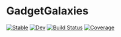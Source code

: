 # GadgetGalaxies

[![Stable](https://img.shields.io/badge/docs-stable-blue.svg)](https://lucasvalenzuela.github.io/GadgetGalaxies.jl/stable)
[![Dev](https://img.shields.io/badge/docs-dev-blue.svg)](https://lucasvalenzuela.github.io/GadgetGalaxies.jl/dev)
[![Build Status](https://github.com/lucasvalenzuela/GadgetGalaxies.jl/workflows/CI/badge.svg)](https://github.com/lucasvalenzuela/GadgetGalaxies.jl/actions)
[![Coverage](https://codecov.io/gh/lucasvalenzuela/GadgetGalaxies.jl/branch/master/graph/badge.svg)](https://codecov.io/gh/lucasvalenzuela/GadgetGalaxies.jl)
